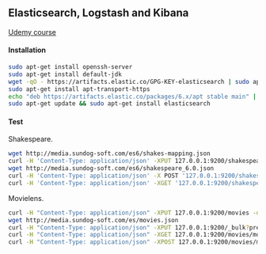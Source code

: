 ## Elasticsearch, Logstash and Kibana

[Udemy course](https://www.udemy.com/elasticsearch-6-and-elastic-stack-in-depth-and-hands-on/learn/v4/overview) <br />

#### Installation

```bash
sudo apt-get install openssh-server
sudo apt-get install default-jdk
wget -qO - https://artifacts.elastic.co/GPG-KEY-elasticsearch | sudo apt-key add -
sudo apt-get install apt-transport-https
echo "deb https://artifacts.elastic.co/packages/6.x/apt stable main" | sudo tee -a /etc/apt/sources.list.d/elastic-6.x.list
sudo apt-get update && sudo apt-get install elasticsearch
```

#### Test

Shakespeare. <br />

```bash
wget http://media.sundog-soft.com/es6/shakes-mapping.json
curl -H 'Content-Type: application/json' -XPUT 127.0.0.1:9200/shakespeare --data-binary @shakes-mapping.json
wget http://media.sundog-soft.com/es6/shakespeare_6.0.json
curl -H 'Content-Type: application/json' -X POST '127.0.0.1:9200/shakespeare/doc/_bulk?pretty' --data-binary @shakespeare_6.0.json
curl -H 'Content-Type: application/json' -XGET '127.0.0.1:9200/shakespeare/_search?pretty' -d '{"query": {"match_phrase": {"text_entry": "to be or not to be"}}}'
```

Movielens. <br />

```bash
curl -H "Content-Type: application/json" -XPUT 127.0.0.1:9200/movies -d '{"mappings": {"movie": {"properties": {"year": {"type": "date"}}}}}'
wget http://media.sundog-soft.com/es/movies.json
curl -H "Content-Type: application/json" -XPUT 127.0.0.1:9200/_bulk?pretty --data-binary @movies.json
curl -H "Content-Type: application/json" -XGET 127.0.0.1:9200/movies/movie/_search?pretty
curl -H "Content-Type: application/json" -XPOST 127.0.0.1:9200/movies/movie/109487/_update -d '{"doc": {"title": "interstellar modify"}}'
```
